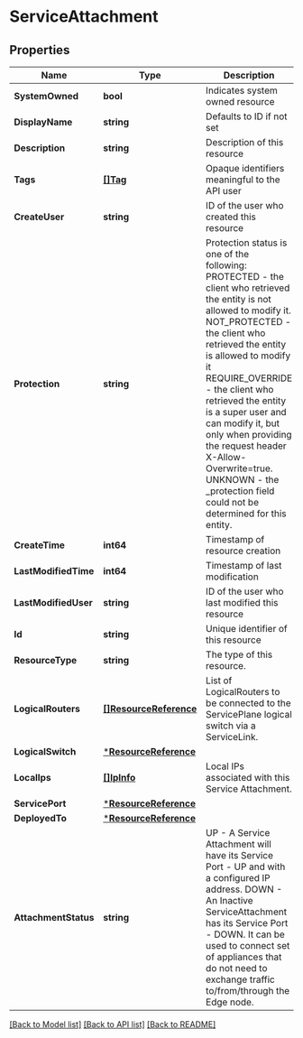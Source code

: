 # ServiceAttachment

## Properties
Name | Type | Description | Notes
------------ | ------------- | ------------- | -------------
**SystemOwned** | **bool** | Indicates system owned resource | [optional] [default to null]
**DisplayName** | **string** | Defaults to ID if not set | [optional] [default to null]
**Description** | **string** | Description of this resource | [optional] [default to null]
**Tags** | [**[]Tag**](Tag.md) | Opaque identifiers meaningful to the API user | [optional] [default to null]
**CreateUser** | **string** | ID of the user who created this resource | [optional] [default to null]
**Protection** | **string** | Protection status is one of the following: PROTECTED - the client who retrieved the entity is not allowed             to modify it. NOT_PROTECTED - the client who retrieved the entity is allowed                 to modify it REQUIRE_OVERRIDE - the client who retrieved the entity is a super                    user and can modify it, but only when providing                    the request header X-Allow-Overwrite&#x3D;true. UNKNOWN - the _protection field could not be determined for this           entity.  | [optional] [default to null]
**CreateTime** | **int64** | Timestamp of resource creation | [optional] [default to null]
**LastModifiedTime** | **int64** | Timestamp of last modification | [optional] [default to null]
**LastModifiedUser** | **string** | ID of the user who last modified this resource | [optional] [default to null]
**Id** | **string** | Unique identifier of this resource | [optional] [default to null]
**ResourceType** | **string** | The type of this resource. | [optional] [default to null]
**LogicalRouters** | [**[]ResourceReference**](ResourceReference.md) | List of LogicalRouters to be connected to the ServicePlane logical switch via a ServiceLink. | [optional] [default to null]
**LogicalSwitch** | [***ResourceReference**](ResourceReference.md) |  | [optional] [default to null]
**LocalIps** | [**[]IpInfo**](IPInfo.md) | Local IPs associated with this Service Attachment. | [optional] [default to null]
**ServicePort** | [***ResourceReference**](ResourceReference.md) |  | [optional] [default to null]
**DeployedTo** | [***ResourceReference**](ResourceReference.md) |  | [default to null]
**AttachmentStatus** | **string** | UP - A Service Attachment will have its Service Port - UP and with a configured IP address. DOWN - An Inactive ServiceAttachment has its Service Port - DOWN. It can be used to connect set of appliances that do not need to exchange traffic to/from/through the Edge node. | [optional] [default to ATTACHMENT_STATUS.UP]

[[Back to Model list]](../README.md#documentation-for-models) [[Back to API list]](../README.md#documentation-for-api-endpoints) [[Back to README]](../README.md)


